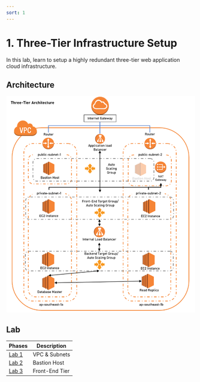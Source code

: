 ```yaml
---
sort: 1
---
```


# 1. Three-Tier Infrastructure Setup
In this lab, learn to setup a highly redundant three-tier web application cloud infrastructure.


## Architecture 
<p align="center">
  <img src="blob/aws-poc-1-arch.PNG">
</p>

## Lab


| Phases           | Description    | 
| ---------------  | -------------- | 
| [Lab 1](Lab%201) | VPC & Subnets  | 
| [Lab 2](Lab%202) | Bastion Host   | 
| [Lab 3](Lab%203) | Front-End Tier | 